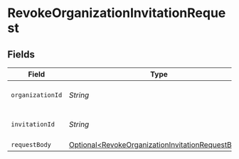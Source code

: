 # RevokeOrganizationInvitationRequest


## Fields

| Field                                                                                                                    | Type                                                                                                                     | Required                                                                                                                 | Description                                                                                                              |
| ------------------------------------------------------------------------------------------------------------------------ | ------------------------------------------------------------------------------------------------------------------------ | ------------------------------------------------------------------------------------------------------------------------ | ------------------------------------------------------------------------------------------------------------------------ |
| `organizationId`                                                                                                         | *String*                                                                                                                 | :heavy_check_mark:                                                                                                       | The organization ID.                                                                                                     |
| `invitationId`                                                                                                           | *String*                                                                                                                 | :heavy_check_mark:                                                                                                       | The organization invitation ID.                                                                                          |
| `requestBody`                                                                                                            | [Optional\<RevokeOrganizationInvitationRequestBody>](../../models/operations/RevokeOrganizationInvitationRequestBody.md) | :heavy_minus_sign:                                                                                                       | N/A                                                                                                                      |